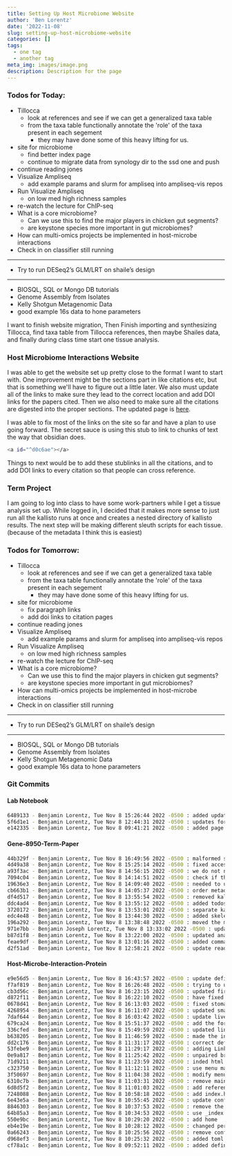 ```yaml
---
title: Setting Up Host Microbiome Website
author: 'Ben Lorentz'
date: '2022-11-08'
slug: setting-up-host-microbiome-website
categories: []
tags:
  - one tag
  - another tag
meta_img: images/image.png
description: Description for the page
---
```


### Todos for Today:

- Tillocca
  - look at references and see if we can get a generalized taxa table
  - from the taxa table functionally annotate the 'role' of the taxa present in each segement
    - they may have done some of this heavy lifting for us.
- site for microbiome
  - find better index page
  - continue to migrate data from synology dir to the ssd one and push
- continue reading jones
- Visualize Ampliseq
  - add example params and slurm for ampliseq into ampliseq-vis repos
- Run Visualize Ampliseq
  - on low med high richness samples
- re-watch the lecture for ChIP-seq
- What is a core microbiome?
  - Can we use this to find the major players in chicken gut segments?
  - are keystone species more important in gut microbiomes?
- How can multi-omics projects be implemented in host-microbe interactions
- Check in on classifier still running

---

- Try to run DESeq2’s GLM/LRT on shaile’s design

---

- BIOSQL, SQL or Mongo DB tutorials
- Genome Assembly from Isolates
- Kelly Shotgun Metagenomic Data
- good example 16s data to hone parameters

I want to finish website migration, Then Finish importing and synthesizing Tillocca, find taxa table from Tillocca references, then maybe Shailes data, and finally during class time start one tissue analysis. 

### Host Microbiome Interactions Website

I was able to get the website set up pretty close to the format I want to start with. One improvement might be the sections part in like citations etc, but that is something we'll have to figure out a little later. We also must update all of the links to make sure they lead to the correct location and add DOI links for the papers cited. Then we also need to make sure all the citations are digested into the proper sections. The updated page is [here](https://lorentz-host-microbe-interaction.netlify.app/).

I was able to fix most of the links on the site so far and have a plan to use going forward. The secret sauce is using this stub to link to chunks of text the way that obsidian does.

```bash
<a id="^d0c6ae"></a>
```

Things to next would be to add these stublinks in all the citations, and to add DOI links to every citation so that people can cross reference.

### Term Project

I am going to log into class to have some work-partners while I get a tissue analysis set up. While logged in, I decided that it makes more sense to just run all the kallisto runs at once and creates a nested directory of kallisto results. The next step will be making different sleuth scripts for each tissue. (because of the metadata I think this is easiest) 

### Todos for Tomorrow:

- Tillocca
  - look at references and see if we can get a generalized taxa table
  - from the taxa table functionally annotate the 'role' of the taxa present in each segement
    - they may have done some of this heavy lifting for us.
- site for microbiome
  - fix paragraph links
  - add doi links to citation pages
- continue reading jones
- Visualize Ampliseq
  - add example params and slurm for ampliseq into ampliseq-vis repos
- Run Visualize Ampliseq
  - on low med high richness samples
- re-watch the lecture for ChIP-seq
- What is a core microbiome?
  - Can we use this to find the major players in chicken gut segments?
  - are keystone species more important in gut microbiomes?
- How can multi-omics projects be implemented in host-microbe interactions
- Check in on classifier still running

---

- Try to run DESeq2’s GLM/LRT on shaile’s design

---

- BIOSQL, SQL or Mongo DB tutorials
- Genome Assembly from Isolates
- Kelly Shotgun Metagenomic Data
- good example 16s data to hone parameters


### Git Commits

#### Lab Notebook

```bash
6489133 - Benjamin Lorentz, Tue Nov 8 15:26:44 2022 -0500 : added updates to term project progress
5f6d1e1 - Benjamin Lorentz, Tue Nov 8 12:44:31 2022 -0500 : updates for tuesday
e142335 - Benjamin Lorentz, Tue Nov 8 09:41:21 2022 -0500 : added page for tuesday
```

#### Gene-8950-Term-Paper

```bash
44b329f - Benjamin Lorentz, Tue Nov 8 16:49:56 2022 -0500 : malformed srr accession
4d49a38 - Benjamin Lorentz, Tue Nov 8 15:25:14 2022 -0500 : fixed accessions that were smashed together
a93f3ac - Benjamin Lorentz, Tue Nov 8 14:56:15 2022 -0500 : we do not need srr access
7094c04 - Benjamin Lorentz, Tue Nov 8 14:14:51 2022 -0500 : check if the directories exist before creating them
19636e3 - Benjamin Lorentz, Tue Nov 8 14:09:40 2022 -0500 : needed to update the galgal4cds var
cb663b1 - Benjamin Lorentz, Tue Nov 8 14:05:37 2022 -0500 : order metadata file, kallisto script set
df4d517 - Benjamin Lorentz, Tue Nov 8 13:55:54 2022 -0500 : removed kallisto and sleuth combo script
ddc4ad4 - Benjamin Lorentz, Tue Nov 8 13:55:12 2022 -0500 : added todos to sleuth analysis.r
3720172 - Benjamin Lorentz, Tue Nov 8 13:53:01 2022 -0500 : separate kallisto and sleuth because of directory structure
edc4e48 - Benjamin Lorentz, Tue Nov 8 13:44:30 2022 -0500 : added skeleon for analysis and sleuth analysis
196a292 - Benjamin Lorentz, Tue Nov 8 13:38:48 2022 -0500 : moved the metadata creation yaml file
971e7bb - Benjamin Joseph Lorentz, Tue Nov 8 13:33:02 2022 -0500 : updated fastqc environment file
b87d1f8 - Benjamin Lorentz, Tue Nov 8 13:22:00 2022 -0500 : updated analysis to use conda as opposed to the module system
feae9df - Benjamin Lorentz, Tue Nov 8 13:01:16 2022 -0500 : added command to download the reference CDS from Ensemble
d2f51ad - Benjamin Lorentz, Tue Nov 8 12:58:21 2022 -0500 : update readme and add script to run kallisto
```

#### Host-Microbe-Interaction-Protein

```bash
e9e56d5 - Benjamin Lorentz, Tue Nov 8 16:43:57 2022 -0500 : update definitions links
f7af819 - Benjamin Lorentz, Tue Nov 8 16:26:48 2022 -0500 : trying to use a html link
cb3d56c - Benjamin Lorentz, Tue Nov 8 16:23:15 2022 -0500 : updated first definition
d872f11 - Benjamin Lorentz, Tue Nov 8 16:22:10 2022 -0500 : have fixed the links in bigqs
0678d41 - Benjamin Lorentz, Tue Nov 8 16:13:03 2022 -0500 : fixed stomach links
4268954 - Benjamin Lorentz, Tue Nov 8 16:11:07 2022 -0500 : updated small intestine doc
7daf644 - Benjamin Lorentz, Tue Nov 8 16:03:42 2022 -0500 : update liver links
679ca24 - Benjamin Lorentz, Tue Nov 8 15:51:37 2022 -0500 : add the forward slash before the citations
336cfed - Benjamin Lorentz, Tue Nov 8 15:49:59 2022 -0500 : updated links in ceca
b638205 - Benjamin Lorentz, Tue Nov 8 11:46:59 2022 -0500 : made the index links larger
dd2c176 - Benjamin Lorentz, Tue Nov 8 11:31:17 2022 -0500 : correct definition links
53febe9 - Benjamin Lorentz, Tue Nov 8 11:29:17 2022 -0500 : adding Links to the landing page
0e9a817 - Benjamin Lorentz, Tue Nov 8 11:25:42 2022 -0500 : unpaired braces
71d9211 - Benjamin Lorentz, Tue Nov 8 11:23:59 2022 -0500 : inded html not R
c323750 - Benjamin Lorentz, Tue Nov 8 11:12:11 2022 -0500 : use menu main instead of primary
3f50697 - Benjamin Lorentz, Tue Nov 8 11:04:38 2022 -0500 : modify menu main to menu primary
6310c7b - Benjamin Lorentz, Tue Nov 8 11:03:31 2022 -0500 : remove main menu
6d8d5f2 - Benjamin Lorentz, Tue Nov 8 11:01:03 2022 -0500 : add reference to index.html
7248088 - Benjamin Lorentz, Tue Nov 8 10:58:18 2022 -0500 : add index.html
6e43e5a - Benjamin Lorentz, Tue Nov 8 10:55:45 2022 -0500 : update config
8846303 - Benjamin Lorentz, Tue Nov 8 10:37:53 2022 -0500 : remove the formatting in config where the index is all the posts
64b85a3 - Benjamin Lorentz, Tue Nov 8 10:34:53 2022 -0500 : use _index to see
550e9bc - Benjamin Lorentz, Tue Nov 8 10:29:20 2022 -0500 : add home
eb4e19e - Benjamin Lorentz, Tue Nov 8 10:28:12 2022 -0500 : changed permalinks
0a66243 - Benjamin Lorentz, Tue Nov 8 10:25:56 2022 -0500 : remove config.yaml
d968ef3 - Benjamin Lorentz, Tue Nov 8 10:25:32 2022 -0500 : added toml
cf78a1c - Benjamin Lorentz, Tue Nov 8 09:52:11 2022 -0500 : added definitions and gut segments
```
